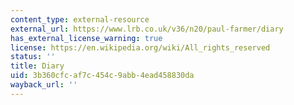 ```yaml
---
content_type: external-resource
external_url: https://www.lrb.co.uk/v36/n20/paul-farmer/diary
has_external_license_warning: true
license: https://en.wikipedia.org/wiki/All_rights_reserved
status: ''
title: Diary
uid: 3b360cfc-af7c-454c-9abb-4ead458830da
wayback_url: ''
---
```

